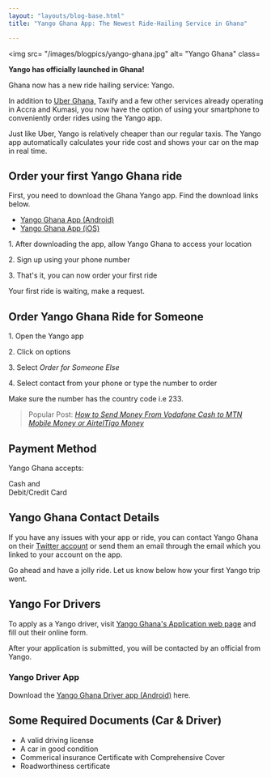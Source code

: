```yaml
---
layout: "layouts/blog-base.html"
title: "Yango Ghana App: The Newest Ride-Hailing Service in Ghana"

---
```


  <img src= "/images/blogpics/yango-ghana.jpg" alt= "Yango Ghana" class= 
      <p><strong>Yango has officially launched in Ghana!</strong></p>
      <p>Ghana now has a new ride hailing service: Yango.</p>
      <p>In addition to <a href="uber-ghana-ride">Uber Ghana,</a> Taxify and a few
        other services already operating in Accra and Kumasi, you now have the option of
        using your smartphone to conveniently order rides using the Yango app.</p>
      <p>Just like Uber, Yango is relatively cheaper than our regular taxis. The Yango app automatically 
       calculates your ride cost and shows your car on the map in real time.</p>

  <h2>Order your first Yango Ghana ride</h2>
      <p>First, you need to download the Ghana Yango app. Find the download links below.</p>
      <ul>
       <li><a href="https://play.google.com/store/apps/details?id=com.yandex.yango" rel="noopener" target="_blank">Yango Ghana App (Android)</a></li>
       <li><a href="https://itunes.apple.com/app/id1437157286?mt=8" rel="noopener" target="_blank">Yango Ghana App (iOS)</a></li>
      </ul>
      <p>1. After downloading the app, allow Yango Ghana to access your location</p>
      <p>2. Sign up using your phone number</p>
      <p>3. That's it, you can now order your first ride</p>
      <p>Your first ride is waiting, make a request.</p>

<h2>Order Yango Ghana Ride for Someone</h2>
      <p>1. Open the Yango app</p>
      <p>2. Click on options</p>
      <p>3. Select <em>Order for Someone Else</em></p>
      <p>4. Select contact from your phone or type the number to order</p>
      <p> Make sure the number has the country code i.e 233.</p>

   <blockquote>Popular Post: <a href= "transfer-vodafone-cash-to-mtn-airteltigo">
       <em>How to Send Money From Vodafone Cash to MTN Mobile Money or AirtelTigo Money</em></a>
      </blockquote>

   <h2>Payment Method</h2>
      <p>Yango Ghana accepts:</p>
      <p>Cash and <br> Debit/Credit Card </p>
    
   <h2>Yango Ghana Contact Details</h2>
      <p>If you have any issues with your app or ride, you can contact Yango Ghana on 
      their <a href="https://twitter.com/YangoGhana" rel="noopener" target="_blank">Twitter account</a> or 
      send them an email through the email which you linked to your account on the app.</p>

   <p>Go ahead and have a jolly ride. Let us know below how your first Yango trip went.</p>

  <h2>Yango For Drivers</h2>
      <p>To apply as a Yango driver, visit <a href="https://yango.com/driver/gh/en" rel="noopener" target="_blank">Yango Ghana's
       Application web page</a> and fill out their online form.</p>
      <p>After your application is submitted, you will be contacted by an official from Yango.</p>
      <h3>Yango Driver App</h3>
      <p>Download the <a href="https://play.google.com/store/apps/details?id=ru.yandex.taximeter" rel="noopener" target="_blank">Yango Ghana  
       Driver app (Android)</a> here.</p>

  <h2>Some Required Documents (Car & Driver)</h2> 
      <ul>
       <li>A valid driving license</li>
       <li>A car in good condition</li>
       <li>Commerical insurance Certificate with Comprehensive Cover</li>
       <li>Roadworthiness certificate</li>
      </ul>
